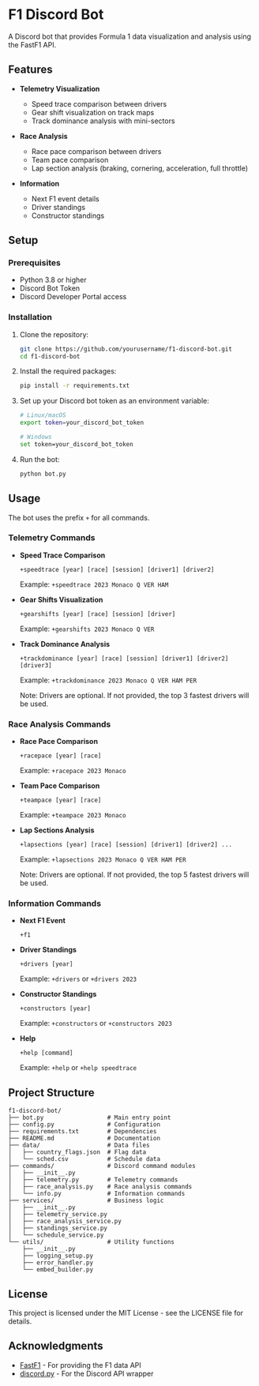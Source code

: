 # F1 Discord Bot

A Discord bot that provides Formula 1 data visualization and analysis using the FastF1 API.

## Features

- **Telemetry Visualization**
  - Speed trace comparison between drivers
  - Gear shift visualization on track maps
  - Track dominance analysis with mini-sectors

- **Race Analysis**
  - Race pace comparison between drivers
  - Team pace comparison
  - Lap section analysis (braking, cornering, acceleration, full throttle)

- **Information**
  - Next F1 event details
  - Driver standings
  - Constructor standings

## Setup

### Prerequisites

- Python 3.8 or higher
- Discord Bot Token
- Discord Developer Portal access

### Installation

1. Clone the repository:
   ```bash
   git clone https://github.com/yourusername/f1-discord-bot.git
   cd f1-discord-bot
   ```

2. Install the required packages:
   ```bash
   pip install -r requirements.txt
   ```

3. Set up your Discord bot token as an environment variable:
   ```bash
   # Linux/macOS
   export token=your_discord_bot_token

   # Windows
   set token=your_discord_bot_token
   ```

4. Run the bot:
   ```bash
   python bot.py
   ```

## Usage

The bot uses the prefix `+` for all commands.

### Telemetry Commands

- **Speed Trace Comparison**
  ```
  +speedtrace [year] [race] [session] [driver1] [driver2]
  ```
  Example: `+speedtrace 2023 Monaco Q VER HAM`

- **Gear Shifts Visualization**
  ```
  +gearshifts [year] [race] [session] [driver]
  ```
  Example: `+gearshifts 2023 Monaco Q VER`

- **Track Dominance Analysis**
  ```
  +trackdominance [year] [race] [session] [driver1] [driver2] [driver3]
  ```
  Example: `+trackdominance 2023 Monaco Q VER HAM PER`
  
  Note: Drivers are optional. If not provided, the top 3 fastest drivers will be used.

### Race Analysis Commands

- **Race Pace Comparison**
  ```
  +racepace [year] [race]
  ```
  Example: `+racepace 2023 Monaco`

- **Team Pace Comparison**
  ```
  +teampace [year] [race]
  ```
  Example: `+teampace 2023 Monaco`

- **Lap Sections Analysis**
  ```
  +lapsections [year] [race] [session] [driver1] [driver2] ...
  ```
  Example: `+lapsections 2023 Monaco Q VER HAM PER`
  
  Note: Drivers are optional. If not provided, the top 5 fastest drivers will be used.

### Information Commands

- **Next F1 Event**
  ```
  +f1
  ```

- **Driver Standings**
  ```
  +drivers [year]
  ```
  Example: `+drivers` or `+drivers 2023`

- **Constructor Standings**
  ```
  +constructors [year]
  ```
  Example: `+constructors` or `+constructors 2023`

- **Help**
  ```
  +help [command]
  ```
  Example: `+help` or `+help speedtrace`

## Project Structure

```
f1-discord-bot/
├── bot.py                  # Main entry point
├── config.py               # Configuration
├── requirements.txt        # Dependencies
├── README.md               # Documentation
├── data/                   # Data files
│   ├── country_flags.json  # Flag data
│   └── sched.csv           # Schedule data
├── commands/               # Discord command modules
│   ├── __init__.py
│   ├── telemetry.py        # Telemetry commands
│   ├── race_analysis.py    # Race analysis commands
│   └── info.py             # Information commands
├── services/               # Business logic
│   ├── __init__.py
│   ├── telemetry_service.py
│   ├── race_analysis_service.py
│   ├── standings_service.py
│   └── schedule_service.py
└── utils/                  # Utility functions
    ├── __init__.py
    ├── logging_setup.py
    ├── error_handler.py
    └── embed_builder.py
```

## License

This project is licensed under the MIT License - see the LICENSE file for details.

## Acknowledgments

- [FastF1](https://github.com/theOehrly/Fast-F1) - For providing the F1 data API
- [discord.py](https://github.com/Rapptz/discord.py) - For the Discord API wrapper
